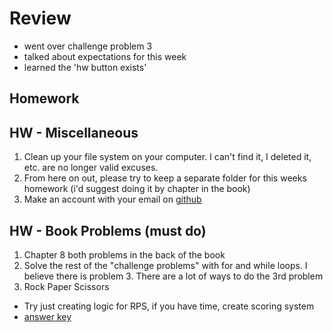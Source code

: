 # Review

- went over challenge problem 3
- talked about expectations for this week
- learned the 'hw button exists'

## Homework
## HW - Miscellaneous
1. Clean up your file system on your computer. I can't find it, I deleted it, etc. are no longer valid excuses. 
2. From here on out, please try to keep a separate folder for this weeks homework (i'd suggest doing it by chapter in the book)
3. Make an account with your email on [github](https://github.com)

## HW - Book Problems (must do)
1. Chapter 8 both problems in the back of the book
2. Solve the rest of the "challenge problems" with for and while loops. I believe there is problem 3. There are a lot of ways to do the 3rd problem
3. Rock Paper Scissors
* Try just creating logic for RPS, if you have time, create scoring system
* [answer key](https://github.com/rakirs2/RockPaperScissors)

